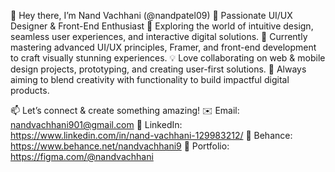 👋 Hey there, I’m Nand Vachhani (@nandpatel09)
🚀 Passionate UI/UX Designer & Front-End Enthusiast
👀 Exploring the world of intuitive design, seamless user experiences, and interactive digital solutions.
🌱 Currently mastering advanced UI/UX principles, Framer, and front-end development to craft visually stunning experiences.
💡 Love collaborating on web & mobile design projects, prototyping, and creating user-first solutions.
🎯 Always aiming to blend creativity with functionality to build impactful digital products.

📫 Let’s connect & create something amazing!
✉️ Email: nandvachhani901@gmail.com
🔗 LinkedIn: https://www.linkedin.com/in/nand-vachhani-129983212/
🎨 Behance: https://www.behance.net/nandvachhani9
💼 Portfolio: https://figma.com/@nandvachhani
<!---
nandpatel09/nandpatel09 is a ✨ special ✨ repository because its `README.md` (this file) appears on your GitHub profile.
You can click the Preview link to take a look at your changes.
--->
